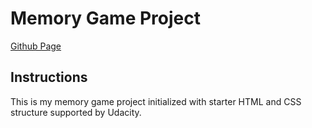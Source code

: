 # Memory Game Project
[Github Page](https://kryaksy.github.io/memory-game)

## Instructions

This is my memory game project initialized with starter HTML and CSS structure supported by Udacity.
